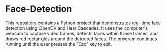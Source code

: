 # Face-Detection
This repository contains a Python project that demonstrates real-time face detection using OpenCV and Haar Cascades. It uses the computer's webcam to capture video frames, detects faces within those frames, and draws red rectangles around the detected faces. The program continues running until the user presses the "Esc" key to exit.
